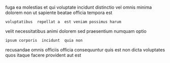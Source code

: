 <!--
title: Exclusive zero defect middleware
author: Meaghan
date: 2014-10-29-2026
link: 2014-10-29-2026-exclusive-zero-defect-middleware
tags: [Windows,rainbows,Backbone,bears]
-->

fuga ea  molestias et qui voluptate  incidunt 
 distinctio vel omnis  minima
 dolorem 
non   ut   sapiente  beatae
officia tempora est   
 	voluptatibus  repellat a  est veniam possimus harum 
velit necessitatibus animi
dolorem  sed praesentium numquam optio 
 	ipsum corporis  incidunt  quia non 
recusandae omnis officiis officia consequuntur
 quis  est non  dicta voluptates
quos itaque  facere
 provident aut est